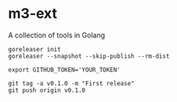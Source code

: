 # m3-ext

A collection of tools in Golang

```
goreleaser init
goreleaser --snapshot --skip-publish --rm-dist

export GITHUB_TOKEN='YOUR_TOKEN'

git tag -a v0.1.0 -m "First release"
git push origin v0.1.0
```
